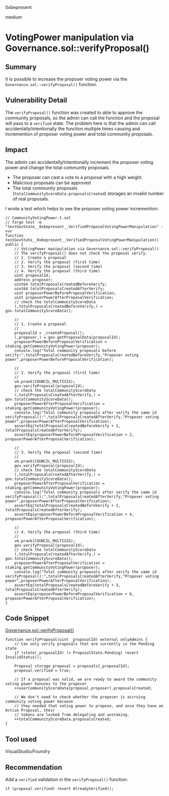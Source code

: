 0xbepresent

medium

# VotingPower manipulation via Governance.sol::verifyProposal()

## Summary

It is possible to increase the proposer voting power via the ```Governance.sol::verifyProposal()``` function.

## Vulnerability Detail

The ```verifyProposal()``` function was created to able to approve the community proposals, so the admin can call  the function and the proposal will pass to a ```verified``` state. The problem here is that the admin can call accidentally/intentionally the function multiple times causing and incremention of proposer voting power and total community proposals.

## Impact

The admin can accidentally/intentionally increment the proposer voting power and change the total community proposals. 

- The proposer can cast a vote to a proposal with a high weight.
- Malicious proposals can be approved 
- The total community proposals (```totalCommunityScoreData.proposalsCreated```) storages an invalid number of real proposals.

I wrote a test which helps to see the proposer voting power incremention:

```solidity
// CommunityVotingPower.t.sol
// forge test -m "testGovState__0xbepresent__VerifiedProposalVotingPowerManipulation" -vvv
function testGovState__0xbepresent__VerifiedProposalVotingPowerManipulation() public {
    // VotingPower manipulation via Governance.sol::verifyProposal()
    // The verifyProposal() does not check the proposal verify.
    // 1. Create a proposal
    // 2. Verify the proposal (first time)
    // 3. Verify the proposal (second time)
    // 4. Verify the proposal (third time)
    uint proposalId;
    address proposer;
    uint64 totalProposalsCreatedBeforeVerify;
    uint64 totalProposalsCreatedAfterVerify;
    uint proposerPowerBeforeProposalVerification;
    uint proposerPowerAfterProposalVerification;
    // check the totalCommunityScoreData
    (,totalProposalsCreatedBeforeVerify,) = gov.totalCommunityScoreData();

    //
    // 1. Create a proposal
    //
    proposalId = _createProposal();
    (,proposer,) = gov.getProposalData(proposalId);
    proposerPowerBeforeProposalVerification = staking.getCommunityVotingPower(proposer);
    console.log("Total community proposals before verify:",totalProposalsCreatedBeforeVerify,"Proposer voting power",proposerPowerBeforeProposalVerification);

    //
    // 2. Verify the proposal (first time)
    //
    vm.prank(COUNCIL_MULTISIG);
    gov.verifyProposal(proposalId);
    // check the totalCommunityScoreData
    (,totalProposalsCreatedAfterVerify,) = gov.totalCommunityScoreData();
    proposerPowerAfterProposalVerification = staking.getCommunityVotingPower(proposer);
    console.log("Total community proposals after verify the same id verifyProposal():",totalProposalsCreatedAfterVerify,"Proposer voting power",proposerPowerAfterProposalVerification);
    assertEq(totalProposalsCreatedBeforeVerify + 1, totalProposalsCreatedAfterVerify);
    assertEq(proposerPowerBeforeProposalVerification + 2, proposerPowerAfterProposalVerification);

    //
    // 3. Verify the proposal (second time)
    //
    vm.prank(COUNCIL_MULTISIG);
    gov.verifyProposal(proposalId);
    // check the totalCommunityScoreData
    (,totalProposalsCreatedAfterVerify,) = gov.totalCommunityScoreData();
    proposerPowerAfterProposalVerification = staking.getCommunityVotingPower(proposer);
    console.log("Total community proposals after verify the same id verifyProposal():",totalProposalsCreatedAfterVerify,"Proposer voting power",proposerPowerAfterProposalVerification);
    assertEq(totalProposalsCreatedBeforeVerify + 2, totalProposalsCreatedAfterVerify);
    assertEq(proposerPowerBeforeProposalVerification + 4, proposerPowerAfterProposalVerification);

    //
    // 4. Verify the proposal (third time)
    //
    vm.prank(COUNCIL_MULTISIG);
    gov.verifyProposal(proposalId);
    // check the totalCommunityScoreData
    (,totalProposalsCreatedAfterVerify,) = gov.totalCommunityScoreData();
    proposerPowerAfterProposalVerification = staking.getCommunityVotingPower(proposer);
    console.log("Total community proposals after verify the same id verifyProposal():",totalProposalsCreatedAfterVerify,"Proposer voting power",proposerPowerAfterProposalVerification);
    assertEq(totalProposalsCreatedBeforeVerify + 3, totalProposalsCreatedAfterVerify);
    assertEq(proposerPowerBeforeProposalVerification + 6, proposerPowerAfterProposalVerification);
}
```

## Code Snippet

[Governance.sol::verifyProposal()](https://github.com/sherlock-audit/2022-11-frankendao/blob/main/src/Governance.sol#L445)

```solidity
function verifyProposal(uint _proposalId) external onlyAdmins {
    // Can only verify proposals that are currently in the Pending state
    if (state(_proposalId) != ProposalState.Pending) revert InvalidStatus();

    Proposal storage proposal = proposals[_proposalId];
    proposal.verified = true;

    // If a proposal was valid, we are ready to award the community voting power bonuses to the proposer
    ++userCommunityScoreData[proposal.proposer].proposalsCreated;
    
    // We don't need to check whether the proposer is accruing community voting power because
    // they needed that voting power to propose, and once they have an Active Proposal, their
    // tokens are locked from delegating and unstaking.
    ++totalCommunityScoreData.proposalsCreated;
}
```

## Tool used

VisualStudio/Foundry

## Recommendation

Add a ```verified``` validation in the ```verifyProposal()``` function:

```solidity
if (proposal.verified) revert AlreadyVerified();
```
